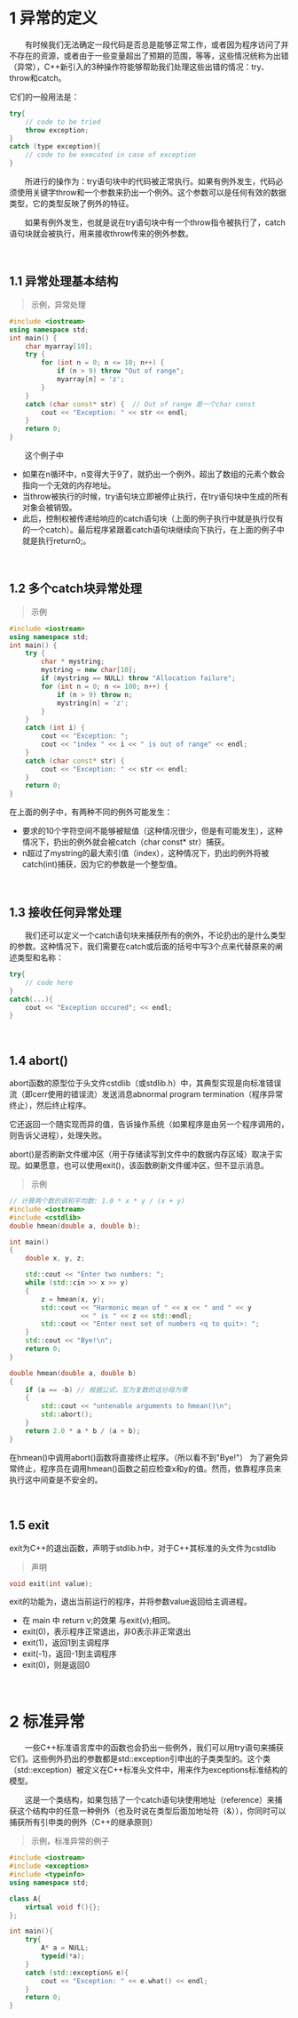 # 1 异常的定义

&emsp;&emsp;有时候我们无法确定一段代码是否总是能够正常工作，或者因为程序访问了并不存在的资源，或者由于一些变量超出了预期的范围，等等，这些情况统称为出错（异常），C++新引入的3种操作符能够帮助我们处理这些出错的情况：try、throw和catch。

它们的一般用法是：
```c++
try{
    // code to be tried
    throw exception;
}
catch (type exception){
    // code to be executed in case of exception
}
```
&emsp;&emsp;所进行的操作为：try语句块中的代码被正常执行。如果有例外发生，代码必须使用关键字throw和一个参数来扔出一个例外。这个参数可以是任何有效的数据类型，它的类型反映了例外的特征。

&emsp;&emsp;如果有例外发生，也就是说在try语句块中有一个throw指令被执行了，catch语句块就会被执行，用来接收throw传来的例外参数。

&emsp;
## 1.1 异常处理基本结构

>示例，异常处理
```c++
#include <iostream>
using namespace std;
int main() {
    char myarray[10];
    try {
        for (int n = 0; n <= 10; n++) {
            if (n > 9) throw "Out of range";
            myarray[n] = 'z';
        }
    }
    catch (char const* str) {  // Out of range 是一个char const
        cout << "Exception: " << str << endl;
    }
    return 0;
}   
```
&emsp;&emsp;这个例子中
- 如果在n循环中，n变得大于9了，就扔出一个例外，超出了数组的元素个数会指向一个无效的内存地址。
- 当throw被执行的时候，try语句块立即被停止执行，在try语句块中生成的所有对象会被销毁。
- 此后，控制权被传递给响应的catch语句块（上面的例子执行中就是执行仅有的一个catch）。最后程序紧跟着catch语句块继续向下执行，在上面的例子中就是执行return0;。

&emsp;
## 1.2 多个catch块异常处理
>示例
```c++
#include <iostream>
using namespace std;
int main() {
    try {
        char * mystring;
        mystring = new char[10];
        if (mystring == NULL) throw "Allocation failure";
        for (int n = 0; n <= 100; n++) {
            if (n > 9) throw n;
            mystring[n] = 'z';
        }
    }
    catch (int i) {
        cout << "Exception: ";
        cout << "index " << i << " is out of range" << endl;
    }
    catch (char const* str) { 
        cout << "Exception: " << str << endl;
    }
    return 0;
}   
```
在上面的例子中，有两种不同的例外可能发生：
- 要求的10个字符空间不能够被赋值（这种情况很少，但是有可能发生），这种情况下，扔出的例外就会被catch（char const* str）捕获。
- n超过了mystring的最大索引值（index），这种情况下，扔出的例外将被catch(int)捕获，因为它的参数是一个整型值。


&emsp;
## 1.3 接收任何异常处理
&emsp;&emsp;我们还可以定义一个catch语句块来捕获所有的例外，不论扔出的是什么类型的参数。这种情况下，我们需要在catch或后面的括号中写3个点来代替原来的阐述类型和名称：
```c++
try{
    // code here
}
catch(...){
    cout << "Exception occured"; << endl;
}
```

&emsp;
## 1.4 abort()

abort函数的原型位于头文件cstdlib（或stdlib.h）中，其典型实现是向标准错误流（即cerr使用的错误流）发送消息abnormal program termination（程序异常终止），然后终止程序。

它还返回一个随实现而异的值，告诉操作系统（如果程序是由另一个程序调用的，则告诉父进程），处理失败。

abort()是否刷新文件缓冲区（用于存储读写到文件中的数据内存区域）取决于实现。如果愿意，也可以使用exit()，该函数刷新文件缓冲区，但不显示消息。


>示例
```cpp
// 计算两个数的调和平均数: 1.0 * x * y / (x + y)
#include <iostream>
#include <cstdlib>
double hmean(double a, double b);

int main()
{
    double x, y, z;

    std::cout << "Enter two numbers: ";
    while (std::cin >> x >> y)
    {
        z = hmean(x, y);
        std::cout << "Harmonic mean of " << x << " and " << y
                  << " is " << z << std::endl;
        std::cout << "Enter next set of numbers <q to quit>: ";
    }
    std::cout << "Bye!\n";
    return 0;
}

double hmean(double a, double b)
{
    if (a == -b) // 根据公式，互为复数的话分母为零
    {
        std::cout << "untenable arguments to hmean()\n";
        std::abort();
    }
    return 2.0 * a * b / (a + b);
}
```

在hmean()中调用abort()函数将直接终止程序。（所以看不到"Bye!"）
为了避免异常终止，程序员在调用hmean()函数之前应检查x和y的值。然而，依靠程序员来执行这中间查是不安全的。

&emsp;
## 1.5 exit
exit为C++的退出函数，声明于stdlib.h中，对于C++其标准的头文件为cstdlib
>声明
```c++
void exit(int value);
```
exit的功能为，退出当前运行的程序，并将参数value返回给主调进程。

- 在 main 中 return v;的效果 与exit(v);相同。
- exit(0)，表示程序正常退出，非0表示非正常退出
- exit(1)，返回1到主调程序
- exit(-1)，返回-1到主调程序
- exit(0)，则是返回0



&emsp;
# 2 标准异常
&emsp;&emsp;一些C++标准语言库中的函数也会扔出一些例外，我们可以用try语句来捕获它们。这些例外扔出的参数都是std::exception引申出的子类类型的。这个类（std::exception）被定义在C++标准头文件中，用来作为exceptions标准结构的模型。

&emsp;&emsp;这是一个类结构，如果包括了一个catch语句块使用地址（reference）来捕获这个结构中的任意一种例外（也及时说在类型后面加地址符（&）），你同时可以捕获所有引申类的例外（C++的继承原则）

>示例，标准异常的例子
```c++
#include <iostream>
#include <exception>
#include <typeinfo>
using namespace std;

class A{
    virtual void f(){};
};

int main(){
    try{
        A* a = NULL;
        typeid(*a);
    }
    catch (std::exception& e){
        cout << "Exception: " << e.what() << endl;
    }
    return 0;
}
```


